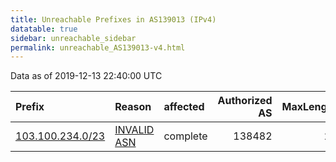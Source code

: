 ```yaml
---
title: Unreachable Prefixes in AS139013 (IPv4)
datatable: true
sidebar: unreachable_sidebar
permalink: unreachable_AS139013-v4.html
---
```


Data as of 2019-12-13 22:40:00 UTC


<div class="datatable-begin"></div>

| Prefix                                                     | Reason                                                                                                   | affected   |   Authorized AS |   MaxLength | Anchor                                       |   unreachable /24s |
|:-----------------------------------------------------------|:---------------------------------------------------------------------------------------------------------|:-----------|----------------:|------------:|:---------------------------------------------|-------------------:|
| [103.100.234.0/23](https://stat.ripe.net/103.100.234.0/23) | [INVALID ASN](https://rpki-validator.ripe.net/announcement-preview?asn=AS139013&prefix=103.100.234.0/23) | complete   |          138482 |          23 | [APNIC](unreachable_APNIC_RPKI_Root-v4.html) |                  2 |

<div class="datatable-end"></div>